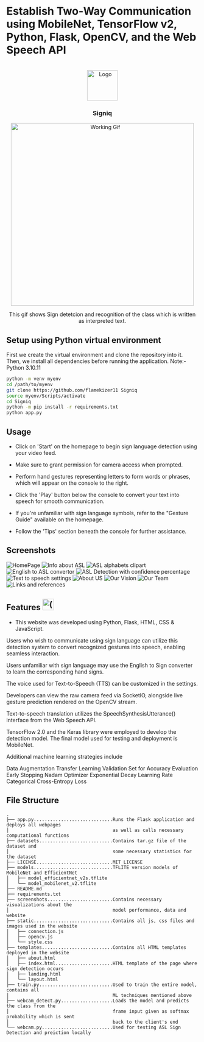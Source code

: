 # Establish Two-Way Communication using MobileNet, TensorFlow v2, Python, Flask, OpenCV, and the Web Speech API


<!-- PROJECT LOGO -->
<br />
<div align="center">
    <img src="static\logo.png" alt="Logo" width="80" height="80">
    <h3 align="center">Signiq</h3>
    <img src="screenshots/8.Working_of_Signiq.gif" alt="Working Gif" height="480">
    <p>This gif shows Sign detetcion and recognition of the class which is written as interpreted text.
    </p>
</div>



## Setup using Python virtual environment

First we create the virtual environment and clone the repository into it. 
Then, we install all dependencies before running the application.
Note:- Python 3.10.11
```sh
python -m venv myenv
cd /path/to/myenv
git clone https://github.com/flamekizer11 Signiq
source myenv/Scripts/activate
cd Signiq
python -m pip install -r requirements.txt
python app.py
```

## Usage

- Click on 'Start' on the homepage to begin sign language detection using your video feed.

- Make sure to grant permission for camera access when prompted.

- Perform hand gestures representing letters to form words or phrases, which will appear on the console to the right.

- Click the 'Play' button below the console to convert your text into speech for smooth communication.

- If you're unfamiliar with sign language symbols, refer to the "Gesture Guide" available on the homepage.

- Follow the 'Tips' section beneath the console for further assistance.


## Screenshots

![HomePage](screenshots/1.Homepage.png)
![Info about ASL](screenshots/2.Homepage_2.png)
![ASL alphabets clipart](screenshots/3.Home_Alphabets.png)
![English to ASL convertor](screenshots/4.Home_English_to_Sign.png)
![ASL Detection with confidence percentage](screenshots/5.Live_Sign_detection.png)
![Text to speech settings](screenshots/6.Text_to_speech_settings.png)
![About US](screenshots/9.About_us.png)
![Our Vision](screenshots/10.Vision.png)
![Our Team](screenshots/11.Team.png)
![Links and references](screenshots/12.Links_Ref.png)

## Features <img src="static\Sign_Language_logo.png" alt="(Signiq-support-inclusive)" width="30" height="30">

- This website was developed using Python, Flask, HTML, CSS & JavaScript.

Users who wish to communicate using sign language can utilize this detection system to convert recognized gestures into speech, enabling seamless interaction.

Users unfamiliar with sign language may use the English to Sign converter to learn the corresponding hand signs.

The voice used for Text-to-Speech (TTS) can be customized in the settings.

Developers can view the raw camera feed via SocketIO, alongside live gesture prediction rendered on the OpenCV stream.

Text-to-speech translation utilizes the SpeechSynthesisUtterance() interface from the Web Speech API.

TensorFlow 2.0 and the Keras library were employed to develop the detection model. The final model used for testing and deployment is MobileNet.

Additional machine learning strategies include

Data Augmentation
Transfer Learning
Validation Set for Accuracy Evaluation
Early Stopping
Nadam Optimizer
Exponential Decay Learning Rate
Categorical Cross-Entropy Loss



## File Structure

```
.
├── app.py.............................Runs the Flask application and deploys all webpages
│                                      as well as calls necessary computational functions
├── datasets...........................Contains tar.gz file of the dataset and 
│                                      some necessary statistics for the dataset
├── LICENSE............................MIT LICENSE
├── models.............................TFLITE version models of MobileNet and EfficientNet
│   ├── model_efficientnet_v2s.tflite
│   └── model_mobilenet_v2.tflite
├── README.md
├── requirements.txt
├── screenshots........................Contains necessary visualizations about the 
│                                      model performance, data and website
├── static.............................Contains all js, css files and images used in the website
│   ├── connection.js
│   ├── opencv.js
│   └── style.css
├── templates..........................Contains all HTML templates deployed in the website
│   ├── about.html
│   ├── index.html.....................HTML template of the page where sign detection occurs
│   ├── landing.html
│   └── layout.html
├── train.py...........................Used to train the entire model, contains all 
│                                      ML techniques mentioned above
├── webcam_detect.py...................Loads the model and predicts the class from the 
│                                      frame input given as softmax probability which is sent 
│                                      back to the client's end
└── webcam.py..........................Used for testing ASL Sign Detection and preiction locally
```
